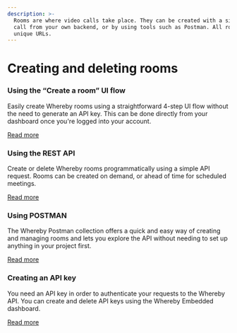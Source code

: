 ```yaml
---
description: >-
  Rooms are where video calls take place. They can be created with a simple API
  call from your own backend, or by using tools such as Postman. All rooms have
  unique URLs.
---
```


# Creating and deleting rooms

### Using the “Create a room” UI flow

Easily create Whereby rooms using a straightforward 4-step UI flow without the need to generate an API key. This can be done directly from your dashboard once you're logged into your account.

[Read more](using-create-a-room.md)

### Using the REST API

Create or delete Whereby rooms programmatically using a simple API request. Rooms can be created on demand, or ahead of time for scheduled meetings.&#x20;

[Read more](using-the-rest-api.md)

### Using POSTMAN

The Whereby Postman collection offers a quick and easy way of creating and managing rooms and lets you explore the API without needing to set up anything in your project first.&#x20;

[Read more](using-postman.md)

### Creating an API key

You need an API key in order to authenticate your requests to the Whereby API. You can create and delete API keys using the Whereby Embedded dashboard.

[Read more](creating-an-api-key.md)
